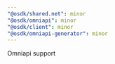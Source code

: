 ```yaml
---
"@osdk/shared.net": minor
"@osdk/omniapi": minor
"@osdk/client": minor
"@osdk/omniapi-generator": minor
---
```


Omniapi support
